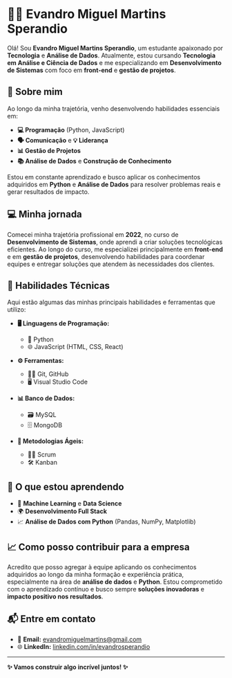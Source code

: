 # 👨‍💻 Evandro Miguel Martins Sperandio

Olá! Sou **Evandro Miguel Martins Sperandio**, um estudante apaixonado por **Tecnologia** e **Análise de Dados**. Atualmente, estou cursando **Tecnologia em Análise e Ciência de Dados** e me especializando em **Desenvolvimento de Sistemas** com foco em **front-end** e **gestão de projetos**.

## 🚀 Sobre mim

Ao longo da minha trajetória, venho desenvolvendo habilidades essenciais em:
- **💻 Programação** (Python, JavaScript)
- **🗣️ Comunicação** e **💡 Liderança**
- **📊 Gestão de Projetos**
- **📚 Análise de Dados** e **Construção de Conhecimento**

Estou em constante aprendizado e busco aplicar os conhecimentos adquiridos em **Python** e **Análise de Dados** para resolver problemas reais e gerar resultados de impacto.

## 💻 Minha jornada

Comecei minha trajetória profissional em **2022**, no curso de **Desenvolvimento de Sistemas**, onde aprendi a criar soluções tecnológicas eficientes. Ao longo do curso, me especializei principalmente em **front-end** e em **gestão de projetos**, desenvolvendo habilidades para coordenar equipes e entregar soluções que atendem às necessidades dos clientes.

## 🔧 Habilidades Técnicas

Aqui estão algumas das minhas principais habilidades e ferramentas que utilizo:

- **🖥️ Linguagens de Programação:**
  - 🐍 Python
  - 🌐 JavaScript (HTML, CSS, React)
  
- **⚙️ Ferramentas:**
  - 🧑‍💻 Git, GitHub
  - 🖥️ Visual Studio Code
  
- **📊 Banco de Dados:**
  - 🗃️ MySQL
  - 🗄️ MongoDB
  
- **📅 Metodologias Ágeis:**
  - 🏃‍♂️ Scrum
  - 🛠️ Kanban

## 🌱 O que estou aprendendo

- 🤖 **Machine Learning** e **Data Science**
- 🌍 **Desenvolvimento Full Stack**
- 📈 **Análise de Dados com Python** (Pandas, NumPy, Matplotlib)

## 📈 Como posso contribuir para a empresa

Acredito que posso agregar à equipe aplicando os conhecimentos adquiridos ao longo da minha formação e experiência prática, especialmente na área de **análise de dados** e **Python**. Estou comprometido com o aprendizado contínuo e busco sempre **soluções inovadoras** e **impacto positivo nos resultados**.

## 📬 Entre em contato

- 📧 **Email:** evandromiguelmartins@gmail.com
- 🌐 **LinkedIn:** [linkedin.com/in/evandrosperandio]([www.linkedin.com/in/evandro-miguel-martins-sperandio-9121142b9](https://www.linkedin.com/in/evandro-miguel-martins-sperandio-9121142b9/))

---

**✨ Vamos construir algo incrível juntos! ✨**

